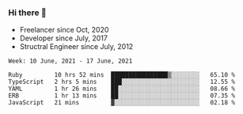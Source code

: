 ### Hi there 👋

- Freelancer since Oct, 2020
- Developer since July, 2017
- Structral Engineer since July, 2012

<!--START_SECTION:waka-->
```text
Week: 10 June, 2021 - 17 June, 2021

Ruby         10 hrs 52 mins  ████████████████▒░░░░░░░░   65.10 % 
TypeScript   2 hrs 5 mins    ███░░░░░░░░░░░░░░░░░░░░░░   12.55 % 
YAML         1 hr 26 mins    ██░░░░░░░░░░░░░░░░░░░░░░░   08.66 % 
ERB          1 hr 13 mins    ██░░░░░░░░░░░░░░░░░░░░░░░   07.35 % 
JavaScript   21 mins         ▓░░░░░░░░░░░░░░░░░░░░░░░░   02.18 % 
```
<!--END_SECTION:waka-->

